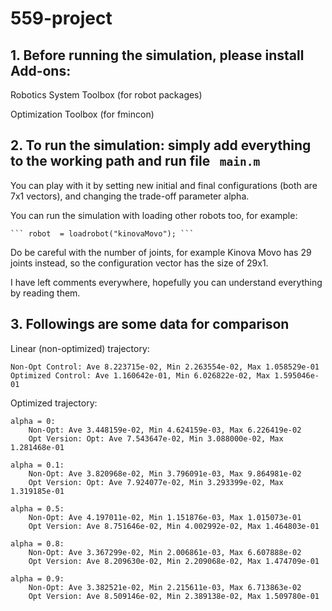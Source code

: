 # 559-project

## 1. Before running the simulation, please install Add-ons:

Robotics System Toolbox (for robot packages)

Optimization Toolbox (for fmincon)
	
	
## 2. To run the simulation: simply add everything to the working path and run file  ``` main.m``` 

You can play with it by setting new initial and final configurations (both are 7x1 vectors), and changing the trade-off parameter alpha.

You can run the simulation with loading other robots too, for example:

 	``` robot  = loadrobot("kinovaMovo"); ``` 
	
Do be careful with the number of joints, for example Kinova Movo has 29 joints instead, so the configuration vector has the size of 29x1.

I have left comments everywhere, hopefully you can understand everything by reading them.
	


## 3. Followings are some data for comparison

Linear (non-optimized) trajectory:

    Non-Opt Control: Ave 8.223715e-02, Min 2.263554e-02, Max 1.058529e-01
    Optimized Control: Ave 1.160642e-01, Min 6.026822e-02, Max 1.595046e-01



Optimized trajectory:

    alpha = 0:
        Non-Opt: Ave 3.448159e-02, Min 4.624159e-03, Max 6.226419e-02
        Opt Version: Opt: Ave 7.543647e-02, Min 3.088000e-02, Max 1.281468e-01
	
    alpha = 0.1:
        Non-Opt: Ave 3.820968e-02, Min 3.796091e-03, Max 9.864981e-02 
        Opt Version: Opt: Ave 7.924077e-02, Min 3.293399e-02, Max 1.319185e-01

    alpha = 0.5:
        Non-Opt: Ave 4.197011e-02, Min 1.151876e-03, Max 1.015073e-01
        Opt Version: Ave 8.751646e-02, Min 4.002992e-02, Max 1.464803e-01

    alpha = 0.8:
        Non-Opt: Ave 3.367299e-02, Min 2.006861e-03, Max 6.607888e-02
        Opt Version: Ave 8.209630e-02, Min 2.209068e-02, Max 1.474709e-01

	alpha = 0.9:
        Non-Opt: Ave 3.382521e-02, Min 2.215611e-03, Max 6.713863e-02
        Opt Version: Ave 8.509146e-02, Min 2.389138e-02, Max 1.509780e-01  
